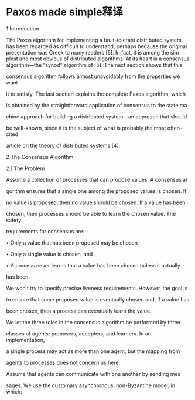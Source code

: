 # Paxos made simple释译

1 Introduction

The Paxos algorithm for implementing a fault-tolerant distributed system has been regarded as difficult to understand, perhaps because the original presentation was Greek to many readers \[5\]. In fact, it is among the simplest and most obvious of distributed algorithms. At its heart is a consensus algorithm—the “synod” algorithm of \[5\]. The next section shows that this

consensus algorithm follows almost unavoidably from the properties we want

it to satisfy. The last section explains the complete Paxos algorithm, which

is obtained by the straightforward application of consensus to the state ma

chine approach for building a distributed system—an approach that should

be well-known, since it is the subject of what is probably the most often-cited

article on the theory of distributed systems \[4\].

2 The Consensus Algorithm

2.1 The Problem

Assume a collection of processes that can propose values. A consensus al

gorithm ensures that a single one among the proposed values is chosen. If

no value is proposed, then no value should be chosen. If a value has been

chosen, then processes should be able to learn the chosen value. The safety

requirements for consensus are:

• Only a value that has been proposed may be chosen,

• Only a single value is chosen, and

• A process never learns that a value has been chosen unless it actually

has been.

We won’t try to specify precise liveness requirements. However, the goal is

to ensure that some proposed value is eventually chosen and, if a value has

been chosen, then a process can eventually learn the value.

We let the three roles in the consensus algorithm be performed by three

classes of agents: proposers, acceptors, and learners. In an implementation,

a single process may act as more than one agent, but the mapping from

agents to processes does not concern us here.

Assume that agents can communicate with one another by sending mes

sages. We use the customary asynchronous, non-Byzantine model, in which:



